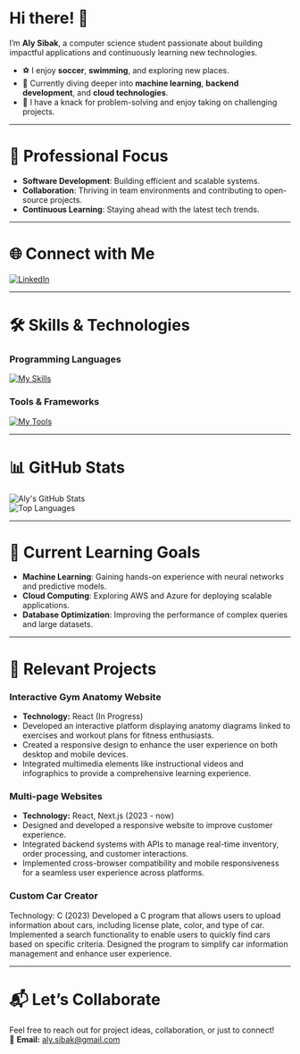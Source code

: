 # Hi there! 👋

I’m **Aly Sibak**, a computer science student passionate about building impactful applications and continuously learning new technologies.

- ⚽ I enjoy **soccer**, **swimming**, and exploring new places.  
- 🌱 Currently diving deeper into **machine learning**, **backend development**, and **cloud technologies**.  
- 🧠 I have a knack for problem-solving and enjoy taking on challenging projects.

---

# 💼 Professional Focus

- **Software Development**: Building efficient and scalable systems.  
- **Collaboration**: Thriving in team environments and contributing to open-source projects.  
- **Continuous Learning**: Staying ahead with the latest tech trends.

---

# 🌐 Connect with Me

[![LinkedIn](https://img.shields.io/badge/LinkedIn-0077B5?logo=linkedin&logoColor=white)](https://www.linkedin.com/in/aly-sibak-721b85252/)

---

# 🛠️ Skills & Technologies

### Programming Languages
[![My Skills](https://skillicons.dev/icons?i=c,cpp,cs,java,js,html,css,python,mysql)](https://skillicons.dev)

### Tools & Frameworks
[![My Tools](https://skillicons.dev/icons?i=nodejs,react,git,docker,linux,vscode,flask,bootstrap,tailwind)](https://skillicons.dev)

---

# 📊 GitHub Stats

![Aly's GitHub Stats](https://github-readme-stats.vercel.app/api?username=alysibak&show_icons=true&theme=radical)  
![Top Languages](https://github-readme-stats.vercel.app/api/top-langs/?username=alysibak&layout=compact&theme=radical)

---

# 🌱 Current Learning Goals

- **Machine Learning**: Gaining hands-on experience with neural networks and predictive models.  
- **Cloud Computing**: Exploring AWS and Azure for deploying scalable applications.  
- **Database Optimization**: Improving the performance of complex queries and large datasets.

---

# 🔭 Relevant Projects

### **Interactive Gym Anatomy Website**
- **Technology:** React (In Progress)  
- Developed an interactive platform displaying anatomy diagrams linked to exercises and workout plans for fitness enthusiasts.  
- Created a responsive design to enhance the user experience on both desktop and mobile devices.  
- Integrated multimedia elements like instructional videos and infographics to provide a comprehensive learning experience.

### **Multi-page Websites**
- **Technology:** React, Next.js (2023 - now)  
- Designed and developed a responsive website to improve customer experience.  
- Integrated backend systems with APIs to manage real-time inventory, order processing, and customer interactions.  
- Implemented cross-browser compatibility and mobile responsiveness for a seamless user experience across platforms.

### **Custom Car Creator**
Technology: C (2023)
Developed a C program that allows users to upload information about cars, including license plate, color, and type of car.
Implemented a search functionality to enable users to quickly find cars based on specific criteria.
Designed the program to simplify car information management and enhance user experience.

---

# 📬 Let’s Collaborate

Feel free to reach out for project ideas, collaboration, or just to connect!  
📧 **Email:** [aly.sibak@gmail.com](mailto:aly.sibak@gmail.com)

<!--
**alysibak/AlySibak** is a ✨ _special_ ✨ repository because its `README.md` (this file) appears on your GitHub profile.
Hi there! 





Here are some ideas to get you started:

- 🔭 I’m currently working on multiple
- 🌱 I’m currently learning ...
- 👯 I’m looking to collaborate on ...
- 🤔 I’m looking for help with ...
- 💬 Ask me about ...
- 📫 How to reach me: ...
- 😄 Pronouns: ...
- ⚡ Fun fact: ...
-->

